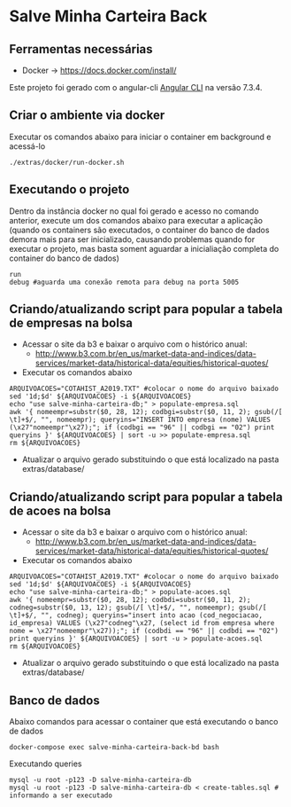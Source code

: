 # Salve Minha Carteira Back

## Ferramentas necessárias
* Docker -> https://docs.docker.com/install/

Este projeto foi gerado com o angular-cli [Angular CLI](https://github.com/angular/angular-cli) na versão 7.3.4.

## Criar o ambiente via docker

Executar os comandos abaixo para iniciar o container em background e acessá-lo
```
./extras/docker/run-docker.sh
```

## Executando o projeto
Dentro da instância docker no qual foi gerado e acesso no comando anterior, execute um dos comandos abaixo para executar a aplicação (quando os containers são executados, o container do banco de dados demora mais para ser inicializado, causando problemas quando for executar o projeto, mas basta soment aguardar a inicialiação completa do container do banco de dados)
```
run
debug #aguarda uma conexão remota para debug na porta 5005
```

## Criando/atualizando script para popular a tabela de empresas na bolsa
- Acessar o site da b3 e baixar o arquivo com o histórico anual:
    - http://www.b3.com.br/en_us/market-data-and-indices/data-services/market-data/historical-data/equities/historical-quotes/
- Executar os comandos abaixo
```
ARQUIVOACOES="COTAHIST_A2019.TXT" #colocar o nome do arquivo baixado
sed '1d;$d' ${ARQUIVOACOES} -i ${ARQUIVOACOES}
echo "use salve-minha-carteira-db;" > populate-empresa.sql
awk '{ nomeempr=substr($0, 28, 12); codbgi=substr($0, 11, 2); gsub(/[ \t]+$/, "", nomeempr); queryins="INSERT INTO empresa (nome) VALUES (\x27"nomeempr"\x27);"; if (codbgi == "96" || codbgi == "02") print queryins }' ${ARQUIVOACOES} | sort -u >> populate-empresa.sql
rm ${ARQUIVOACOES}
```
- Atualizar o arquivo gerado substituindo o que está localizado na pasta extras/database/

## Criando/atualizando script para popular a tabela de acoes na bolsa
- Acessar o site da b3 e baixar o arquivo com o histórico anual:
    - http://www.b3.com.br/en_us/market-data-and-indices/data-services/market-data/historical-data/equities/historical-quotes/
- Executar os comandos abaixo
```
ARQUIVOACOES="COTAHIST_A2019.TXT" #colocar o nome do arquivo baixado
sed '1d;$d' ${ARQUIVOACOES} -i ${ARQUIVOACOES}
echo "use salve-minha-carteira-db;" > populate-acoes.sql
awk '{ nomeempr=substr($0, 28, 12); codbdi=substr($0, 11, 2); codneg=substr($0, 13, 12); gsub(/[ \t]+$/, "", nomeempr); gsub(/[ \t]+$/, "", codneg); queryins="insert into acao (cod_negociacao, id_empresa) VALUES (\x27"codneg"\x27, (select id from empresa where nome = \x27"nomeempr"\x27));"; if (codbdi == "96" || codbdi == "02") print queryins }' ${ARQUIVOACOES} | sort -u > populate-acoes.sql
rm ${ARQUIVOACOES}
```
- Atualizar o arquivo gerado substituindo o que está localizado na pasta extras/database/

## Banco de dados
Abaixo comandos para acessar o container que está executando o banco de dados
```
docker-compose exec salve-minha-carteira-back-bd bash
```
Executando queries
```
mysql -u root -p123 -D salve-minha-carteira-db
mysql -u root -p123 -D salve-minha-carteira-db < create-tables.sql # informando a ser executado
```

